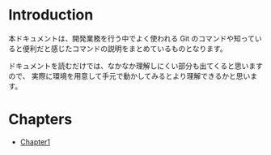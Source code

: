 # Introduction

本ドキュメントは、開発業務を行う中でよく使われる Git のコマンドや知っていると便利だと感じたコマンドの説明をまとめているものとなります。

ドキュメントを読むだけでは、なかなか理解しにくい部分も出てくると思いますので、
実際に環境を用意して手元で動かしてみるとより理解できるかと思います。

# Chapters
 - [Chapter1](chapters/chapter_1.md)
